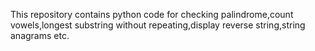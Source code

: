 This repository contains python code for checking palindrome,count vowels,longest substring without repeating,display reverse string,string anagrams etc.
